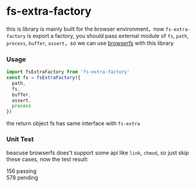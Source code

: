 fs-extra-factory
=================

this is library is mainly built for the browser environment，now `fs-extra-factory` is export a factory, you should pass external module of `fs`, `path`, `process`, `buffer`, `assert`，so we can use [browserfs](https://github.com/jvilk/BrowserFS) with this library


### Usage
```js
import fsExtraFactory from 'fs-extra-factory'
const fs = fsExtraFactory({
  path,
  fs,
  buffer,
  assert,
  process
})
```
the return object fs has same interface with `fs-extra`

### Unit Test
beacuse browserfs does't support some api like `link`, `chmod`, so just skip these cases, now the test result:

156 passing<br/>
578 pending
